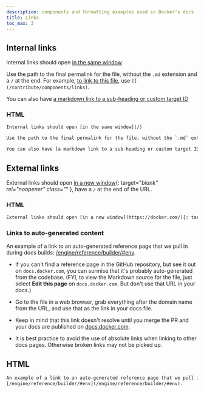 ```yaml
---
description: components and formatting examples used in Docker's docs
title: Links
toc_max: 3
---
```


## Internal links

Internal links should open [in the same window](/)

Use the path to the final permalink for the file, without the `.md` extension and a `/` at the end. For example, [to link to this file](/contribute/components/links), use `[](/contribute/components/links)`.

You can also have [a markdown link to a sub-heading or custom target ID](#external-links)

### HTML

```html
Internal links should open [in the same window](/)

Use the path to the final permalink for the file, without the `.md` extension and a `/` at the end. For example, [to link to this file](/contribute/components/links), use `[](/contribute/components/links)`.

You can also have [a markdown link to a sub-heading or custom target ID](#external-links)
```

## External links

External links should open [in a new window](https://docker.com/){: target="_blank" rel="noopener" class="_" }, have a `/` at the end of the URL.

### HTML

```html
External links should open [in a new window](https://docker.com/){: target="_blank" rel="noopener" class="_" }
```

### Links to auto-generated content

An example of a link to an auto-generated reference page that we pull in during docs builds:
[/engine/reference/builder/#env](/engine/reference/builder/#env).

  - If you can't find a reference page in the GitHub repository, but see it
  out on `docs.docker.com`, you can surmise that it's probably auto-generated 
  from the codebase. (FYI, to view the Markdown source for the file, just select
  **Edit this page** on `docs.docker.com`. But don't use that URL in your docs.)

  - Go to the file in a web browser, grab everything after the domain name
  from the URL, and use that as the link in your docs file.

  - Keep in mind that this link doesn't resolve until you merge the PR and
  your docs are published on [docs.docker.com](/).

- It is best practice to avoid the use of absolute links when linking to other docs pages. Otherwise broken links may not be picked up. 

## HTML

```html
An example of a link to an auto-generated reference page that we pull in during docs builds:
[/engine/reference/builder/#env](/engine/reference/builder/#env).
```